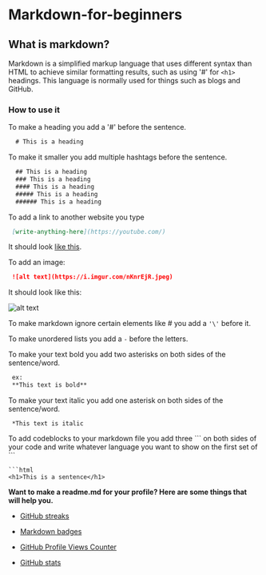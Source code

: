 # Markdown-for-beginners

## What is markdown?

Markdown is a simplified markup language that uses different syntax than HTML to achieve similar formatting results, such as using \'#' for ```<h1>``` headings. This language is normally used for things such as blogs and GitHub.

### How to use it

To make a heading you add a \'#' before the sentence.

```markdown
  # This is a heading
```

To make it smaller you add multiple hashtags before the sentence.

```markdown
  ## This is a heading
  ### This is a heading
  #### This is a heading
  ##### This is a heading
  ###### This is a heading
```
To add a link to another website you type

```markdown
 [write-anything-here](https://youtube.com/)
```
It should look [like this](https://youtube.com/).

To add an image:

```markdown
 ![alt text](https://i.imgur.com/nKnrEjR.jpeg)
```

It should look like this:

![alt text](https://i.imgur.com/nKnrEjR.jpeg)

To make markdown ignore certain elements like \# you add a ```'\'``` before it.

To make unordered lists you add a ```-``` before the letters.

To make your text bold you add two asterisks on both sides of the sentence/word.

```markdown
 ex:
 **This text is bold**
```

To make your text italic you add one asterisk on both sides of the sentence/word.

```markup
 *This text is italic
```

To add codeblocks to your markdown file you add three \``` on both sides of your code and write whatever language you want to show on the first set of \```

```markup
```html
<h1>This is a sentence</h1>
```

**Want to make a readme.md for your profile? Here are some things that will help you.**

- [GitHub streaks](https://streak-stats.demolab.com/demo/)

- [Markdown badges](https://github.com/Ileriayo/markdown-badges)

- [GitHub Profile Views Counter](https://github.com/antonkomarev/github-profile-views-counter)

- [GitHub stats](https://github.com/anuraghazra/github-readme-stats)


